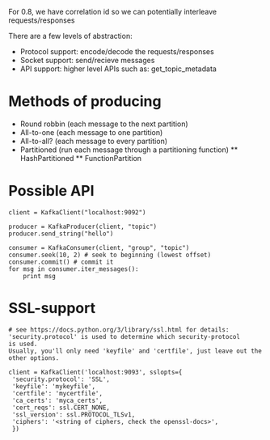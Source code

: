 For 0.8, we have correlation id so we can potentially interleave requests/responses

There are a few levels of abstraction:

* Protocol support: encode/decode the requests/responses
* Socket support: send/recieve messages
* API support: higher level APIs such as: get_topic_metadata


# Methods of producing

* Round robbin (each message to the next partition)
* All-to-one (each message to one partition)
* All-to-all? (each message to every partition)
* Partitioned (run each message through a partitioning function)
** HashPartitioned
** FunctionPartition

# Possible API

    client = KafkaClient("localhost:9092")

    producer = KafkaProducer(client, "topic")
    producer.send_string("hello")

    consumer = KafkaConsumer(client, "group", "topic")
    consumer.seek(10, 2) # seek to beginning (lowest offset)
    consumer.commit() # commit it
    for msg in consumer.iter_messages():
        print msg

# SSL-support
    # see https://docs.python.org/3/library/ssl.html for details:
    'security.protocol' is used to determine which security-protocol
    is used.
    Usually, you'll only need 'keyfile' and 'certfile', just leave out the 
    other options. 

    client = KafkaClient('localhost:9093', sslopts={
     'security.protocol': 'SSL',
     'keyfile': 'mykeyfile',
     'certfile': 'mycertfile',
     'ca_certs': 'myca_certs',
     'cert_reqs': ssl.CERT_NONE,
     'ssl_version': ssl.PROTOCOL_TLSv1,
     'ciphers': '<string of ciphers, check the openssl-docs>',
     })
